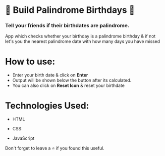 # 🎂 Build Palindrome Birthdays 🥳

### Tell your friends if their birthdates are palindrome.

App which checks whether your birthday is a palindrome birthday & if not let's you the nearest palindrome date with how many days you have missed
<br/>

# How to use:

- Enter your birth date & click on **Enter**
- Output will be shown below the button after its calculated.
- You can also click on **Reset Icon** & reset your birthdate

# Technologies Used:

- HTML

- CSS

- JavaScript

Don't forget to leave a ⭐ if you found this useful.
